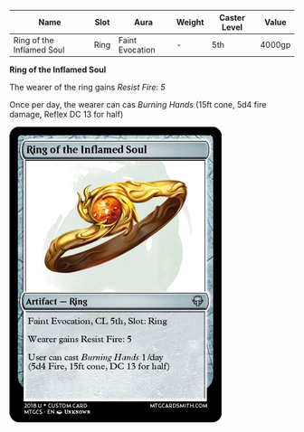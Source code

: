 
| Name                      | Slot | Aura            | Weight | Caster Level | Value  |
| ------------------------- | ---- | --------------- | ------ | ------------ | ------ |
| Ring of the Inflamed Soul | Ring | Faint Evocation | -      | 5th          | 4000gp |

**Ring of the Inflamed Soul**

The wearer of the ring gains _Resist Fire: 5_

Once per day, the wearer can cas _Burning Hands_ (15ft cone, 5d4 fire damage, Reflex DC 13 for half)

![itemimage]

[itemimage]: /MagicItems/ItemArt/RingoftheInflamedSoul.png
